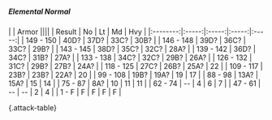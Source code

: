 ##### Elemental Normal

|      |   Armor   ||||
|   Result   |   No   |   Lt   |   Md   |   Hvy   |
|:--------:|:-----:|:-----:|:-----:|:-----:|
| 149 - 150 | 40D? | 37D? | 33C? | 30B? |
| 146 - 148 | 39D? | 36C? | 33C? | 29B? |
| 143 - 145 | 38D? | 35C? | 32C? | 28A? |
| 139 - 142 | 36D? | 34C? | 31B? | 27A? |
| 133 - 138 | 34C? | 32C? | 29B? | 26A? |
| 126 - 132 | 31C? | 29B? | 27B? | 24A? |
| 118 - 125 | 27C? | 26B? | 25A? | 22 |
| 109 - 117 | 23B? | 23B? | 22A? | 20 |
| 99 - 108 | 19B? | 19A? | 19 | 17 |
| 88 - 98 | 13A? | 15A? | 15 | 14 |
| 75 - 87 | 8A? | 10 | 11 | 11 |
| 62 - 74 | --  | 4 | 6 | 7 |
| 47 - 61 | --  | --  | 2 | 4 |
| 1 - F | F | F | F | F |

{.attack-table}
